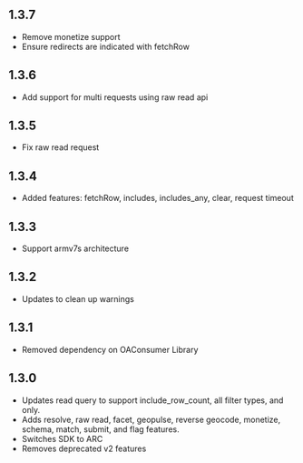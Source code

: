## 1.3.7
 * Remove monetize support
 * Ensure redirects are indicated with fetchRow
 
## 1.3.6
 * Add support for multi requests using raw read api
 
## 1.3.5
 * Fix raw read request

## 1.3.4
 * Added features: fetchRow, includes, includes_any, clear, request timeout

## 1.3.3
 * Support armv7s architecture

## 1.3.2
 * Updates to clean up warnings

## 1.3.1
 * Removed dependency on OAConsumer Library
 
## 1.3.0
 * Updates read query to support include_row_count, all filter types, and only.
 * Adds resolve, raw read, facet, geopulse, reverse geocode, monetize, schema, match, submit, and flag features.
 * Switches SDK to ARC
 * Removes deprecated v2 features